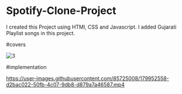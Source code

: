 # Spotify-Clone-Project
I created this Project using HTMl, CSS and Javascript. I added Gujarati Playlist songs  in this project.


#covers


![3](https://user-images.githubusercontent.com/85725008/179954823-9dcab369-28a7-4cfb-9e26-8e6f1f0875b2.jpg)





#implementation

https://user-images.githubusercontent.com/85725008/179952558-d2bac022-50fb-4c07-9db8-d879a7a46587.mp4
